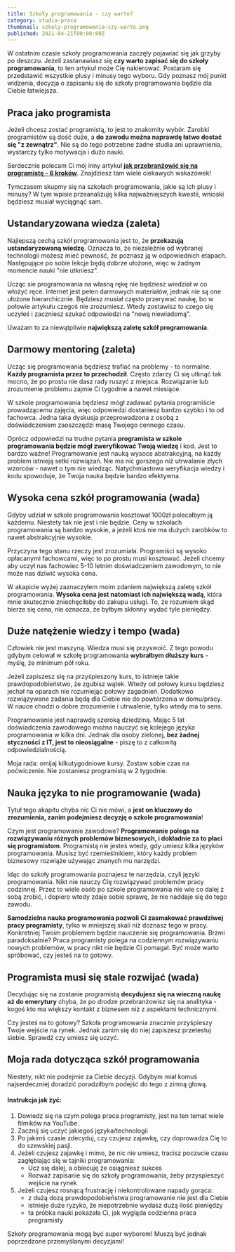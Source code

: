 ```yaml
---
title: Szkoły programowania - czy warto?
category: studia-praca
thumbnail: szkoly-programowania-czy-warto.png
published: 2021-04-21T00:00:00Z
---
```


W ostatnim czasie szkoły programowania zaczęły pojawiać się jak grzyby po deszczu. Jeżeli zastanawiasz się **czy warto zapisać się do szkoły programowania**, to ten artykuł może Cię nakierować. Postaram się przedstawić wszystkie plusy i minusy tego wyboru. Gdy poznasz mój punkt widzenia, decyzja o zapisaniu się do szkoły programowania będzie dla Ciebie łatwiejsza.


<!--more-->

## Praca jako programista

Jeżeli chcesz zostać programistą, to jest to znakomity wybór. Zarobki programistów są dość duże, a **do zawodu można naprawdę łatwo dostać się "z zewnątrz"**. Nie są do tego potrzebne żadne studia ani uprawnienia, wystarczy tylko motywacja i dużo nauki.

Serdecznie polecam Ci mój inny artykuł **[jak przebranżowić się na programistę - 6 kroków](/studia-praca/jak-przebranzowic-sie-na-programiste-6-krokow)**. Znajdziesz tam wiele ciekawych wskazówek!

Tymczasem skupmy się na szkołach programowania, jakie są ich plusy i minusy? W tym wpisie przeanalizuję kilka najważniejszych kwestii, wnioski będziesz musiał wyciągnąć sam.

## Ustandaryzowana wiedza (zaleta)

Najlepszą cechą szkół programowania jest to, że **przekazują ustandaryzowaną wiedzę**. Oznacza to, że niezależnie od wybranej technologii możesz mieć pewność, że poznasz ją w odpowiednich etapach. Następujące po sobie lekcje będą dobrze ułożone, więc w żadnym momencie nauki "nie utkniesz".

Ucząc sie programowania na własną rękę nie będziesz wiedział w co włożyć ręce. Internet jest pełen darmowych materiałów, jednak nie są one ułożone hierarchicznie. Będziesz musiał często przerywać naukę, bo w połowie artykułu czegoś nie zrozumiesz. Wtedy zostawisz to czego się uczyłeś i zaczniesz szukać odpowiedzi na "nową niewiadomą".

Uważam to za niewątpliwie **największą zaletę szkół programowania**.

## Darmowy mentoring (zaleta)

Ucząc się programowania będziesz trafiać na problemy - to normalne. **Każdy programista przez to przechodził**. Często zdarzy Ci się utknąć tak mocno, że po prostu nie dasz rady ruszyć z miejsca. Rozwiązanie lub zrozumienie problemu zajmie Ci tygodnie a nawet miesiące.

W szkole programowania będziesz mógł zadawać pytania programiście prowadzącemu zajęcia, więc odpowiedzi dostaniesz bardzo szybko i to od fachowca. Jedna taka dyskusja przeprowadzona z osobą z doświadczeniem zaoszczędzi masę Twojego cennego czasu.

Oprócz odpowiedzi na trudne pytania **programista w szkole programowania będzie mógł zweryfikować Twoją wiedzę** i kod. Jest to bardzo ważne! Programowanie jest nauką wysoce abstrakcyjną, na każdy problem istnieją setki rozwiązań. Nie ma nic gorszego niż utrwalanie złych wzorców - nawet o tym nie wiedząc. Natychmiastowa weryfikacja wiedzy i kodu spowoduje, że Twoja nauka będzie bardzo efektywna.

## Wysoka cena szkół programowania (wada)

Gdyby udział w szkole programowania kosztował 1000zł polecałbym ją każdemu. Niestety tak nie jest i nie będzie. Ceny w szkołach programowania są bardzo wysokie, a jeżeli ktoś nie ma dużych zarobków to nawet abstrakcyjnie wysokie.

Przyczyna tego stanu rzeczy jest zrozumiała. Programiści są wysoko opłacanymi fachowcami, więc to po prostu musi kosztować. Jeżeli chcemy aby uczył nas fachowiec 5-10 letnim doświadczeniem zawodowym, to nie może nas dziwić wysoka cena.

W akapicie wyżej zaznaczyłem moim zdaniem największą zaletę szkół programowania. **Wysoka cena jest natomiast ich największą wadą**, która mnie skutecznie zniechęciłaby do zakupu usługi. To, że rozumiem skąd bierze się cena, nie oznacza, że byłbym skłonny wydać tyle pieniędzy.

## Duże natężenie wiedzy i tempo (wada)

Człowiek nie jest maszyną. Wiedza musi się przyswoić. Z tego powodu gdybym celował w szkołę programowania **wybrałbym dłuższy kurs** - myślę, że minimum pół roku.

Jeżeli zapiszesz się na przyśpieszony kurs, to istnieje takie prawdopodobieństwo, że zgubisz wątek. Wtedy od połowy kursu będziesz jechał na oparach nie rozumiejąc połowy zagadnień. Dodatkowo rozwiązywane zadania będą dla Ciebie nie do powtórzenia w domu/pracy. W nauce chodzi o dobre zrozumienie i utrwalenie, tylko wtedy ma to sens.

Programowanie jest naprawdę szeroką dziedziną. Mając 5 lat doświadczenia zawodowego można nauczyć się kolejego języka programowania w kilka dni. Jednak dla osoby zielonej, **bez żadnej styczności z IT, jest to nieosiągalne** - piszę to z całkowitą odpowiedzialnością.

Moja rada: omijaj kilkutygodniowe kursy. Zostaw sobie czas na poćwiczenie. Nie zostaniesz programistą w 2 tygodnie.

## Nauka języka to nie programowanie (wada)

Tytuł tego akapitu chyba nic Ci nie mówi, a **jest on kluczowy do zrozumienia, zanim podejmiesz decyzję o szkole programowania**!

Czym jest programowanie zawodowe? **Programowanie polega na rozwiązywaniu różnych problemów biznesowych, i dokładnie za to płaci się programistom**. Programistą nie jesteś wtedy, gdy umiesz kilka języków programowania. Musisz być rzemieślnikiem, który każdy problem biznesowy rozwiąże używając znanych mu narzędzi.

Idąc do szkoły programowania poznajesz te narzędzia, czyli języki programowania. Nikt nie nauczy Cię rozwiązywać problemów pracy codzinnej. Przez to wiele osób po szkole programowania nie wie co dalej z sobą zrobić, i dopiero wtedy zdaje sobie sprawę, że nie naddaje się do tego zawodu.

**Samodzielna nauka programowania pozwoli Ci zasmakować prawdziwej pracy programisty**, tylko w mniejszej skali niż doznasz tego w pracy. Konkretniej Twoim problemem będzie nauczenie się programowania. Brzmi paradoksalnie? Praca programisty polega na codziennym rozwiązywaniu nowych problemów, w pracy nikt nie będzie Ci pomagał. Być może warto spróbować, czy jesteś na to gotowy.

## Programista musi się stale rozwijać (wada)

Decydując się na zostanie programistą **decydujesz się na wieczną naukę aż do emerytury** chyba, że po drodze przebranżowisz się na analityka - kogoś kto ma większy kontakt z biznesem niż z aspektami technicznymi.

Czy jesteś na to gotowy? Szkoła programowania znacznie przyśpieszy Twoje wejście na rynek. Jednak zanim się do niej zapiszesz przetestuj siebie. Sprawdź czy umiesz się uczyć.

## Moja rada dotycząca szkół programowania

Niestety, nikt nie podejmie za Ciebie decyzji. Gdybym miał komuś najserdeczniej doradzić poradziłbym podejść do tego z zimną głową.

#### Instrukcja jak żyć:

1. Dowiedz się na czym polega praca programisty, jest na ten temat wiele filmików na YouTube.
2. Zacznij się uczyć jakiegoś języka/technologii
3. Po jakimś czasie zdecyduj, czy czujesz zajawkę, czy doprowadza Cię to do szewskiej pasji.
4. Jeżeli czujesz zajawkę i mimo, że nic nie umiesz, tracisz poczucie czasu zagłębiając się w tajniki programowania:
    - Ucz się dalej, a obiecuję że osiągniesz sukces
    - Rozważ zapisanie się do szkoły programowania, żeby przyspieszyć wejście na rynek
5. Jeżeli czujesz rosnącą frustrację i niekontrolowane napady gorąca:
    - z dużą dozą prawdopodobieństwa programowanie nie jest dla Ciebie
    - istnieje duże ryzyko, że niepotrzebnie wydasz dużą ilość pieniędzy
    - ta próbka nauki pokazała Ci, jak wygląda codzienna praca programisty

Szkoły programowania mogą być super wyborem! Muszą być jednak poprzedzone przemyślanymi decyzjami!
